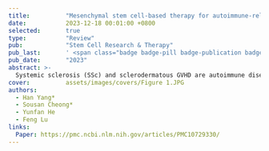 ```yaml
---
title:          "Mesenchymal stem cell-based therapy for autoimmune-related fibrotic skin diseases: systemic sclerosis and sclerodermatous graft-versus-host disease"
date:           2023-12-18 00:01:00 +0800
selected:       true
type:           "Review"
pub:            "Stem Cell Research & Therapy"
pub_last:       ' <span class="badge badge-pill badge-publication badge-success">Review</span>'
pub_date:       "2023"
abstract: >-
  Systemic sclerosis (SSc) and sclerodermatous GVHD are autoimmune diseases characterized by severe skin fibrosis due to immune dysfunction. Mesenchymal stem cell (MSC)-based therapies show promise in regulating the immune system, reducing oxidative stress, and inhibiting fibrosis. This review focuses on the role of MSC therapies in treating SSc and Scl-GVHD through these mechanisms.
cover:          assets/images/covers/Figure 1.JPG
authors:
  - Han Yang*
  - Sousan Cheong*
  - Yunfan He
  - Feng Lu
links:
  Paper: https://pmc.ncbi.nlm.nih.gov/articles/PMC10729330/
---
```

